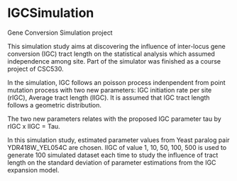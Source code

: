 # IGCSimulation
Gene Conversion Simulation project

This simulation study aims at discovering the influence of inter-locus gene conversion (IGC) tract length on 
the statistical analysis which assumed independence among site. Part of the simulator was finished as a course 
project of CSC530. 

In the simulation, IGC follows an poisson process indenpendent from point mutation process with two new parameters: IGC initiation rate per site (rIGC), Average tract length (lIGC). It is assumed that IGC tract length follows a geometric distribution. 

The two new parameters relates with the proposed IGC parameter tau by rIGC x lIGC = Tau. 

In this simulation study, estimated parameter values from Yeast paralog pair YDR418W_YEL054C are chosen. lIGC of value 1, 10, 50, 100, 500 is used to generate 100 simulated dataset each time to study the influence of tract length on the standard deviation of parameter estimations from the IGC expansion model. 